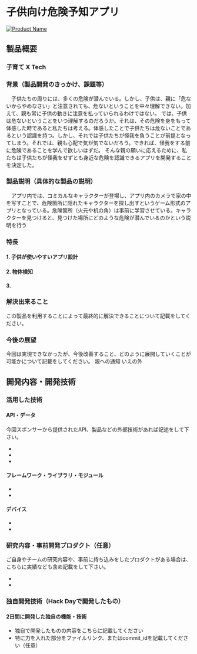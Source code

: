 # 子供向け危険予知アプリ

[![Product Name](image.png)](https://www.youtube.com/watch?v=G5rULR53uMk)

## 製品概要
### 子育て X Tech

### 背景（製品開発のきっかけ、課題等）
　子供たちの周りには、多くの危険が潜んでいる。しかし、子供は、親に「危ないからやめなさい」と注意されても、危ないということを中々理解できない。加えて、親も常に子供の動きに注意を払っていられるわけではない。
 では、子供は危ないということをいつ理解するのだろうか。それは、その危険を身をもって体感した時であると私たちは考える。体感したことで子供たちは危ないことであるという認識を持つ。しかし、それでは子供たちが怪我を負うことが前提となってしまう。それでは、親も心配で気が気でないだろう。できれば、怪我をする前に危険であることを学んで欲しいはずだ。
 そんな親の願いに応えるために、私たちは子供たちが怪我をせずとも身近な危険を認識できるアプリを開発することを決定した。

### 製品説明（具体的な製品の説明）
　アプリ内では、コミカルなキャラクターが登場し、アプリ内のカメラで家の中を写すことで、危険箇所に隠れたキャラクターを探し出すというゲーム形式のアプリとなっている。危険箇所（火元や机の角）は事前に学習させている。キャラクターを見つけると、見つけた場所にどのような危険が潜んでいるのかという説明を行う

### 特長

#### 1. 子供が使いやすいアプリ設計

#### 2. 物体検知

#### 3. 

### 解決出来ること
この製品を利用することによって最終的に解決できることについて記載をしてください。

### 今後の展望
今回は実現できなかったが、今後改善すること、どのように展開していくことが可能かについて記載をしてください。
親への通知
いえの外

## 開発内容・開発技術
### 活用した技術
#### API・データ
今回スポンサーから提供されたAPI、製品などの外部技術があれば記述をして下さい。

* 
* 
* 

#### フレームワーク・ライブラリ・モジュール
* 
* 

#### デバイス
* 
* 

### 研究内容・事前開発プロダクト（任意）
ご自身やチームの研究内容や、事前に持ち込みをしたプロダクトがある場合は、こちらに実績なども含め記載をして下さい。

* 
* 


### 独自開発技術（Hack Dayで開発したもの）
#### 2日間に開発した独自の機能・技術
* 独自で開発したものの内容をこちらに記載してください
* 特に力を入れた部分をファイルリンク、またはcommit_idを記載してください（任意）
